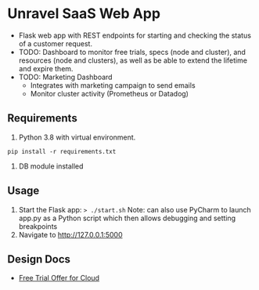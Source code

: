 # Unravel SaaS Web App
* Flask web app with REST endpoints for starting and checking the status of a customer request.
* TODO: Dashboard to monitor free trials, specs (node and cluster), and resources (node and clusters), as well as be able to extend the lifetime and expire them.
* TODO: Marketing Dashboard
  * Integrates with marketing campaign to send emails
  * Monitor cluster activity (Prometheus or Datadog)

## Requirements
1. Python 3.8 with virtual environment.

```pip install -r requirements.txt```
1. DB module installed

## Usage
1. Start the Flask app: ```> ./start.sh```
Note: can also use PyCharm to launch app.py as a Python script which then allows debugging and setting breakpoints
1. Navigate to http://127.0.0.1:5000

## Design Docs
* [Free Trial Offer for Cloud](https://docs.google.com/document/d/1OJgOstB0M2m-IvVR_hQJxOOY4P2D3BVHcoeR-4RiwQw)
